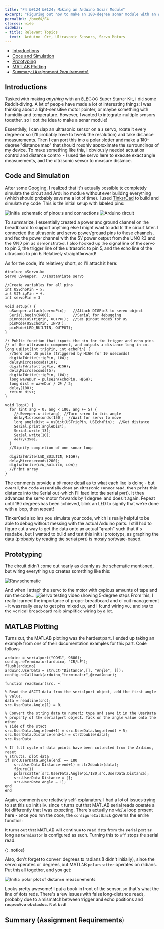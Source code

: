 ```yaml
---
title: "F4 &#124;&#124; Making an Arduino Sonar Module"
excerpt: "Figuring out how to make an 180-degree sonar module with an Arduino Kit"
permalink: /bme66/F4
classes: wide
sidebar:
- title: Relevant Topics
  text:  Arduino, C++, Ultrasonic Sensors, Servo Motors
---
```

- [Introductions](#introductions)
- [Code and Simulation](#code-and-simulation)
- [Prototyping](#prototyping)
- [MATLAB Plotting](#matlab-plotting)
- [Summary (Assignment Requirements)](#summary-assignment-requirements)

## Introductions

Tasked with making _anything_ with an ELEGOO Super Starter Kit, I did some Reddit-diving. A lot of people have made a lot of interesting things: I was thinking about a light-sensitive motor pointer, or maybe something with humidity and temperature. However, I wanted to integrate multiple sensors together, so I got the idea to make a sonar module! 

Essentially, I can slap an ultrasonic sensor on a a servo, rotate it every degree or so (I'll probably have to tweak the resolution) and take distance measurements. Then I can port this into a polar plotter and make a 180-degree "distance map" that should roughly approximate the surroundings of my device. To make something like this, I obviously needed actuation control and distance control - I used the servo here to execute exact angle measurements, and the ultrasonic sensor to measure distance.

## Code and Simulation

After some Googling, I realized that it's actually possible to completely simulate the circuit and Arduino module without ever building everything (which should probably save me a lot of time). I used [TinkerCad](https://www.tinkercad.com/dashboard) to build and simulate my code. This is the initial setup with labeled pins:

![Initial schematic of pinouts and connections](/assets/images/F4/CircuitSchematic.png)
![Arduino circuit](/assets/images/F4/ArduinoCircuit.png)

To summarize, I essentially created a power and ground channel on the breadboard to support anything else I might want to add to the circuit later. I connected the ultrasonic and servo power/ground pins to these channels, and fed the power channel with the 5V power output from the UNO R3 and the GND pin as demonstrated. I also hooked up the signal line of the servo to pin 3, the trigger line of the ultrasonic to pin 5, and the echo line of the ultrasonic to pin 6. Relatively straightforward!

As for the code, it's relatively short, so I'll attach it here:
```
#include <Servo.h>
Servo uSweeper;  //Instantiate servo

//Create variables for all pins
int USEchoPin = 5;
int USTrigPin = 6;
int servoPin = 3;

void setup() {
  uSweeper.attach(servoPin);   //Attach DIGPin3 to servo object
  Serial.begin(9600);          //Serial for debugging
  pinMode(USTrigPin, OUTPUT);  //Set pinout modes for US
  pinMode(USEchoPin, INPUT);
  pinMode(LED_BUILTIN, OUTPUT);
}

// Public function that inputs the pin for the trigger and echo pins
// of the ultrasonic component, and outputs a distance long in cm.
long usDist(int trigPin, int echoPin) {
  //Send out US pulse (triggered by HIGH for 10 useconds)
  digitalWrite(trigPin, LOW);
  delayMicroseconds(10);
  digitalWrite(trigPin, HIGH);
  delayMicroseconds(5);
  digitalWrite(trigPin, LOW);
  long waveDur = pulseIn(echoPin, HIGH);
  long dist = waveDur / 29 / 2;
  delay(100);
  return dist;
}

void loop() {
  for (int ang = 0; ang < 180; ang += 5) {
    //uSweeper.write(ang); //Turn servo to this angle
    delayMicroseconds(150);  //Wait for servo to move
    long angleDist = usDist(USTrigPin, USEchoPin);  //Get distance
    Serial.print(angleDist);
    Serial.write(13);
    Serial.write(10);
    delay(250);
  }
  //Signify completion of one sonar loop

  digitalWrite(LED_BUILTIN, HIGH);
  delayMicroseconds(200);
  digitalWrite(LED_BUILTIN, LOW);
  //Print array
}
  ```

The comments provide a bit more detail as to what each line is doing - but overall, the code essentially does an ultrasonic sensor read, then prints this distance into the Serial out (which I'll feed into the serial port). It then advances the servo motor forwards by 1 degree, and does it again. Repeat until 180 degrees has been achieved, blink an LED to signify that we're done with a loop, then repeat! 

TinkerCad also lets you simulate your code, which is really helpful to be able to debug without messing with the actual Arduino parts. I still had to figure out a way to get the data onto an actual "graph" such that it's readable, but I wanted to build and test this initial prototype, as graphing the data (probably by reading the serial port) is mostly software-based. 

## Prototyping

The circuit didn't come out nearly as cleanly as the schematic mentioned, but wiring everything up creates something like this:

![Raw schematic](/assets/images/F4/RawCircuit.jpg)

And when I attach the servo to the motor with copious amounts of tape and run the code...
<img src="../assets/images/F4/ServoTest.gif" alt = "Servo testing video showing 5-degree steps"/>
From this, I really learned the importance of proper breadboard and circuit management - it was really easy to get pins mixed up, and I found wiring `VCC` and `GND` to the vertical breadboard rails simplified wiring by a lot. 
## MATLAB Plotting

Turns out, the MATLAB plotting was the hardest part. I ended up taking an example from one of their documentation examples for this part. Code follows:
```
arduino = serialport("COM3", 9600);
configureTerminator(arduino, "CR/LF");
flush(arduino)
arduino.UserData = struct("Distance",[], "Angle", []);
configureCallback(arduino,"terminator",@readSonar);

function readSonar(src, ~)

% Read the ASCII data from the serialport object, add the first angle
% value. 
data = readline(src);
src.UserData.Angle(1) = 0;

% Convert the string data to numeric type and save it in the UserData
% property of the serialport object. Tack on the angle value onto the other
% side of the stuct
src.UserData.Angle(end+1) = src.UserData.Angle(end) + 5;
src.UserData.Distance(end+1) = str2double(data);
src.UserData

% If full cycle of data points have been collected from the Arduino, reset
% structs, plot data
if src.UserData.Angle(end) == 180
    src.UserData.Distance(end+1) = str2double(data);
    figure(1)
    polarscatter(src.UserData.Angle*pi/180,src.UserData.Distance);
    src.UserData.Distance = [];
    src.UserData.Angle = [];
end
end
```
Again, comments are relatively self-explanatory. I had a lot of issues trying to set this up initially, since it turns out that MATLAB serial reads operate a lot differently that I was expecting. There's actually no `while` loop present here - once you run the code, the `configureCallback` governs the entire function: 

It turns out that MATLAB will continue to read data from the serial port as long as `terminator` is configured as such. Turning this to `off` stops the serial read.

{: .notice}

 Also, don't forget to convert degrees to radians (I didn't initially), since the servo operates on degrees, but MATLAB `polarscatter` operates on radians. Put this all together, and you get:

![Initial polar plot of distance measurements](./../assets/images/F4/SonarTestPolar.png)

Looks pretty awesome! I put a book in front of the sensor, so that's what the line of dots reds. There's a few issues with false long-distance reads, probably due to a mismatch between trigger and echo positions and respective obstacles. Not bad!

## Summary (Assignment Requirements)


